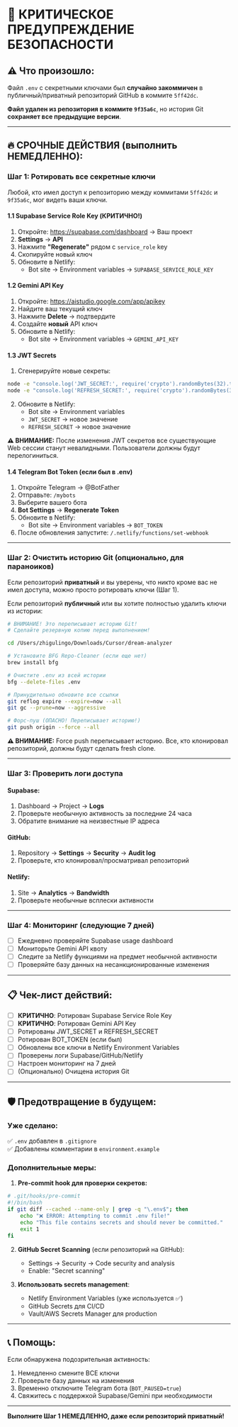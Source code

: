 # 🚨 КРИТИЧЕСКОЕ ПРЕДУПРЕЖДЕНИЕ БЕЗОПАСНОСТИ

## ⚠️ Что произошло:

Файл `.env` с секретными ключами был **случайно закоммичен** в публичный/приватный репозиторий GitHub в коммите `5ff42dc`.

**Файл удален из репозитория в коммите `9f35a6c`**, но история Git **сохраняет все предыдущие версии**.

---

## 🔥 СРОЧНЫЕ ДЕЙСТВИЯ (выполнить НЕМЕДЛЕННО):

### **Шаг 1: Ротировать все секретные ключи**

Любой, кто имел доступ к репозиторию между коммитами `5ff42dc` и `9f35a6c`, мог видеть ваши ключи.

#### **1.1 Supabase Service Role Key** (КРИТИЧНО!)

1. Откройте: https://supabase.com/dashboard → Ваш проект
2. **Settings** → **API**
3. Нажмите **"Regenerate"** рядом с `service_role` key
4. Скопируйте новый ключ
5. Обновите в Netlify:
   - Bot site → Environment variables → `SUPABASE_SERVICE_ROLE_KEY`

#### **1.2 Gemini API Key**

1. Откройте: https://aistudio.google.com/app/apikey
2. Найдите ваш текущий ключ
3. Нажмите **Delete** → подтвердите
4. Создайте **новый** API ключ
5. Обновите в Netlify:
   - Bot site → Environment variables → `GEMINI_API_KEY`

#### **1.3 JWT Secrets**

1. Сгенерируйте новые секреты:
```bash
node -e "console.log('JWT_SECRET:', require('crypto').randomBytes(32).toString('hex'))"
node -e "console.log('REFRESH_SECRET:', require('crypto').randomBytes(32).toString('hex'))"
```

2. Обновите в Netlify:
   - Bot site → Environment variables
   - `JWT_SECRET` → новое значение
   - `REFRESH_SECRET` → новое значение

**⚠️ ВНИМАНИЕ:** После изменения JWT секретов все существующие Web сессии станут невалидными. Пользователи должны будут перелогиниться.

#### **1.4 Telegram Bot Token** (если был в .env)

1. Откройте Telegram → @BotFather
2. Отправьте: `/mybots`
3. Выберите вашего бота
4. **Bot Settings** → **Regenerate Token**
5. Обновите в Netlify:
   - Bot site → Environment variables → `BOT_TOKEN`
6. После обновления запустите: `/.netlify/functions/set-webhook`

---

### **Шаг 2: Очистить историю Git (опционально, для параноиков)**

Если репозиторий **приватный** и вы уверены, что никто кроме вас не имел доступа, можно просто ротировать ключи (Шаг 1).

Если репозиторий **публичный** или вы хотите полностью удалить ключи из истории:

```bash
# ВНИМАНИЕ! Это переписывает историю Git!
# Сделайте резервную копию перед выполнением!

cd /Users/zhigulingo/Downloads/Cursor/dream-analyzer

# Установите BFG Repo-Cleaner (если еще нет)
brew install bfg

# Очистите .env из всей истории
bfg --delete-files .env

# Принудительно обновите все ссылки
git reflog expire --expire=now --all
git gc --prune=now --aggressive

# Форс-пуш (ОПАСНО! Переписывает историю!)
git push origin --force --all
```

**⚠️ ВНИМАНИЕ:** Force push переписывает историю. Все, кто клонировал репозиторий, должны будут сделать fresh clone.

---

### **Шаг 3: Проверить логи доступа**

#### Supabase:
1. Dashboard → Project → **Logs**
2. Проверьте необычную активность за последние 24 часа
3. Обратите внимание на неизвестные IP адреса

#### GitHub:
1. Repository → **Settings** → **Security** → **Audit log**
2. Проверьте, кто клонировал/просматривал репозиторий

#### Netlify:
1. Site → **Analytics** → **Bandwidth**
2. Проверьте необычные всплески активности

---

### **Шаг 4: Мониторинг (следующие 7 дней)**

- [ ] Ежедневно проверяйте Supabase usage dashboard
- [ ] Мониторьте Gemini API квоту
- [ ] Следите за Netlify функциями на предмет необычной активности
- [ ] Проверяйте базу данных на несанкционированные изменения

---

## 📋 Чек-лист действий:

- [ ] **КРИТИЧНО**: Ротирован Supabase Service Role Key
- [ ] **КРИТИЧНО**: Ротирован Gemini API Key
- [ ] Ротированы JWT_SECRET и REFRESH_SECRET
- [ ] Ротирован BOT_TOKEN (если был)
- [ ] Обновлены все ключи в Netlify Environment Variables
- [ ] Проверены логи Supabase/GitHub/Netlify
- [ ] Настроен мониторинг на 7 дней
- [ ] (Опционально) Очищена история Git

---

## 🛡️ Предотвращение в будущем:

### Уже сделано:
✅ `.env` добавлен в `.gitignore`  
✅ Добавлены комментарии в `environment.example`

### Дополнительные меры:

1. **Pre-commit hook для проверки секретов:**

```bash
# .git/hooks/pre-commit
#!/bin/bash
if git diff --cached --name-only | grep -q "\.env$"; then
    echo "❌ ERROR: Attempting to commit .env file!"
    echo "This file contains secrets and should never be committed."
    exit 1
fi
```

2. **GitHub Secret Scanning** (если репозиторий на GitHub):
   - Settings → Security → Code security and analysis
   - Enable: "Secret scanning"

3. **Использовать secrets management**:
   - Netlify Environment Variables (уже используется ✅)
   - GitHub Secrets для CI/CD
   - Vault/AWS Secrets Manager для production

---

## 📞 Помощь:

Если обнаружена подозрительная активность:
1. Немедленно смените ВСЕ ключи
2. Проверьте базу данных на изменения
3. Временно отключите Telegram бота (`BOT_PAUSED=true`)
4. Свяжитесь с поддержкой Supabase/Gemini при необходимости

---

**Выполните Шаг 1 НЕМЕДЛЕННО, даже если репозиторий приватный!**

